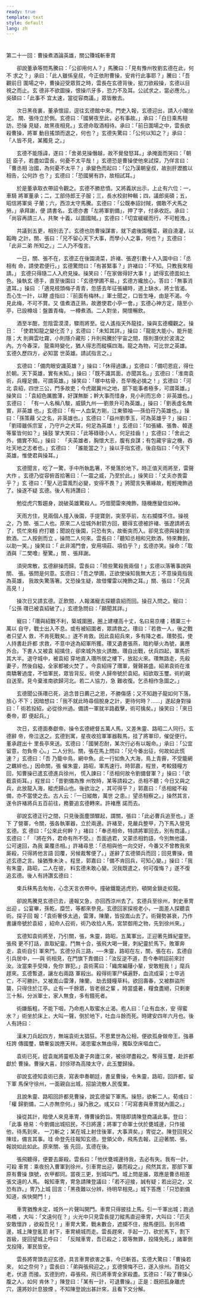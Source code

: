```yaml
---
ready: true
template: text
style: default
lang: zh
---
```


# 
第二十一回：曹操煮酒論英雄，關公賺城斬車胄

　　卻說董承等問馬騰曰：「公卻用何人？」馬騰曰：「見有豫州牧劉玄德在此，何不
求之？」承曰：「此人雖係皇叔，今正依附曹操，安肯行此事耶？」騰曰：「吾觀前日
圍場之中，曹操迎受眾賀之時，雲長在玄德背後，挺刀欲殺操，玄德以目視之而止。玄
德非不欲圖操，恨操爪牙多，恐力不及耳。公試求之，當必應允。」吳碩曰：「此事不
宜太速，當從容商議。」眾皆散去。

　　次日黑夜裏，董承懷詔，逕往玄德館中來。門吏入報，玄德迎出，請入小閣坐定。
關、張侍立於側。玄德曰：「國舅夜至此，必有事故。」承曰：「白日乘馬相訪，恐操
見疑，故黑夜相見。」玄德命取酒相待。承曰：「前日圍場之中，雲長欲殺曹操，將軍
動目搖頭而退之，何也？」玄德失驚曰：「公何以知之？」承曰：「人皆不見，某獨見
之。」

　　玄德不能隱諱，遂曰：「舍弟見操僭越，故不覺發怒耳。」承掩面而哭曰：「朝廷
臣子，若盡如雲長，何憂不太平哉！」玄德恐是曹操使他來試探，乃佯言曰：「曹丞相
治國，為何憂不太平？」承變色而起曰：「公乃漢朝皇叔，故剖肝瀝膽以相告，公何詐
也？」玄德曰：「恐國舅有詐，故相試耳。」

　　於是董承取衣帶詔令觀之。玄德不勝悲憤。又將義狀出示，上止有六位：一，車騎
將軍董承；二，工部侍郎王子服；三，長水校尉种輯；四，議郎吳碩；五，昭信將軍吳
子蘭；六，西涼太守馬騰。玄德曰：「公既奉詔討賊，備敢不犬馬之勞。」承拜謝，便
請書名。玄德亦書「左將軍劉備」，押了字，付承收訖。承曰：「尚容再請三人，共聚
十義，以圖國賊。」玄德曰：「切宜緩緩而行，不可輕洩。」

　　共議到五更，相別去了。玄德也防曹操謀害，就下處後園種菜，親自澆灌，以韜晦
之計。關、張曰：「兄不留心天下大事，而學小人之事，何也？」玄德曰：「此非二弟
所知之。」二人乃不復言。

　　一日，關、張不在，玄德正在後園澆菜，許褚、張遼引數十人入園中曰：「丞相有
命，請使君便行。」玄德驚問曰：「有甚緊事？」許褚曰：「不知。只教我來相請。」
玄德只得隨二人入府見操。操笑曰：「在家做得好大事！」諕得玄德面如土色。操執玄
德手，直至後園曰：「玄德學圃不易。」玄德方纔放心，答曰：「無事消遣耳。」操曰
：「適見枝頭梅子青青，忽感去年征張繡時，道上缺水，將士皆渴。吾心生一計，以鞭
虛指曰：『前面有梅林。』軍士聞之，口皆生唾，由是不渴。今見此梅，不可不賞。又
值煮酒正熟，故邀使君小亭一會。」玄德心神方定，隨至小亭，已設樽俎：盤置青梅，
一樽煮酒。二人對坐，開懷暢飲。

　　酒至半酣，忽陰雲漠漠，驟雨將至。從人遙指天外龍挂，操與玄德欄觀之。操日：
「使君知龍之變化否？」玄德曰：「未知其詳。」操曰：「龍能大能小，能升能隱；大
則興雲吐霧，小則隱介藏形；升則飛騰於宇宙之間，隱則潛伏於波濤之內。方今春深，
龍乘時變化，猶人得志而縱橫四海。龍之為物，可比世之英雄。玄德久歷四方，必知當
世英雄。請試指言之。」

　　玄德曰：「備肉眼安識英雄？」操曰：「休得過謙。」玄德曰：「備叨恩庇，得仕
於朝。天下英雄，實有未知。」操曰：「既不識其面，亦聞其名。」玄德曰：「淮南袁
術，兵糧足備，可謂英雄。」操笑曰：「塚中枯骨，吾早晚必擒之！」玄德曰：「河北
袁紹，四世三公，門多故吏；今虎踞冀州之地，部下能事者極多，可謂英雄。」操笑曰
：「袁紹色厲膽薄，好謀無斷；幹大事而惜身，見小利而忘命：非英雄也。」玄德曰：
「有一人名稱八駿，威鎮九州──劉景升可為英雄。」操曰：「劉表虛名無實，非英雄
也。」玄德曰：「有一人血氣方剛，江東領袖──孫伯苻乃英雄也。」操曰：「孫策藉
父之名，非英雄也。」玄德曰：「益州劉季玉，可為英雄乎？」操曰：「劉璋雖係宗室
，乃守戶之犬耳，何足為英雄！」玄德曰：「如張繡、張魯、韓遂等輩皆何如？」操鼓
掌大笑曰：「此等碌碌小人，何足挂齒！」玄德曰：「舍此之外，備實不知。」操曰：
「夫英雄者，胸懷大志，腹有良謀；有包藏宇宙之機，吞吐天地之志者也。」玄德曰：
「誰能當之？」操以手指玄德，後自指曰：「今天下英雄，惟使君與操耳。」

　　玄德聞言，吃了一驚，手中所執匙箸，不覺落於地下。時正值天雨將至，雷聲大作
。玄德乃從容俯首拾箸曰：「一震之威，乃至於此。」操笑曰：「丈夫亦畏雷乎？」玄
德曰：「聖人迅雷風烈必變，安得不畏？」將聞言失箸緣故，輕輕掩飾過了。操遂不疑
玄德。後人有詩讚曰：

　　勉從虎穴暫趨身，說破英雄驚殺人。巧借聞雷來掩飾，隨機應變信如神。

　　天雨方住，見兩個人撞入後園，手提寶劍，突至亭前，左右攔擋不住。操視之，乃
關、張二人也。原來二人從城外射箭方回，聽得玄德被許褚、張遼請將去了，慌忙來相
府打聽；聞說在後園，只恐有失，故衝突而入。卻見玄德與操對坐飲酒。二人按劍而立
。操問二人何來。雲長曰：「聽知丞相和兄飲酒，特來舞劍，以助一笑。」操笑曰：「
此非鴻門會，安用項莊、項伯乎？」玄德亦笑。操命：「取酒與『二樊噲』壓驚。」關
、張拜謝。

　　須臾席散，玄德辭操而歸。雲長曰：「險些驚殺我兩個！」玄德以落箸事說與關、
張。張問是何意。玄德曰：「吾之學圃，正欲使操知我無大志；不意操竟指我為英雄，
我故失驚落箸。又恐操生疑，故借懼雷以掩飾之耳。」關、張曰：「兄真高見！」

　　操次日又請玄德。正飲間，人報滿寵去探聽袁紹而回。操召入問之。寵曰：「公孫
瓚已被袁紹破了。」玄德急問曰：「願聞其詳。」

　　寵曰：「瓚與紹戰不利，築城圍圈，圈上建樓高十丈，名曰易京樓；積粟三十萬以
自守，戰士出入不息。或有被紹圍者，眾請救之。瓚曰：『若救一人，後之戰者只望人
救，不肯死戰矣。』遂不肯救。因此袁紹兵來，多有降之者。瓚勢孤，使人持書赴許都
求救，不意中途為紹軍所獲。瓚又遺書張燕，暗約舉火為號，裏應外合。下書人又被袁
紹擒住，卻來城外放火誘敵。瓚自出戰，伏兵四起，軍馬折其大半。退守城中，被袁紹
穿地直入瓚所居之樓下，放起火來。瓚無路走，先殺妻子，然後自縊，全家都被火焚了
。今袁紹得了瓚軍，聲聲甚盛。紹弟袁術在淮南驕奢過度，不恤軍民，眾皆背反。術使
人歸帝號於袁紹。紹欲取玉璽。術約親自送至。見今棄淮南欲歸河北。若二人協力，急
難收復。乞丞相作急圖之。」

　　玄德聞公孫瓚已死，追念昔日薦己之恩，不勝傷感；又不知趙子龍如何下落，放心
不下；因暗想曰：「我不就此時尋個脫身之計，更待何時？......」遂起身對操曰：「
術若投紹，必從徐州過。備請一軍就半路截擊，術可擒矣。」操笑曰：「來日奏帝，即
便起兵。」

　　次日，玄德面奏獻帝。操令玄德總督五萬人馬，又差朱靈、路昭二人同行。玄德辭
帝，帝泣送之。玄德到寓，星夜收拾軍軍器鞍馬，挂了將軍印，催促便行。董承趕出十
里長亭來送。玄德曰：「國舅忍耐，某次行必有以報命。」承曰：「公宜留意，勿負帝
心。」二人分別。關，張在馬上問曰：「兄今番出征，何故如此慌速？」玄德曰：「吾
乃籠中鳥，網中魚。此一行如魚入大海，鳥上青霽，不受籠網之羈絆也。」因命關，張
催朱靈，路昭，軍馬速行。時郭嘉，程昱，考較錢糧方回，知曹操已遣玄德進兵徐州，
慌入諫曰：「丞相何故令劉備督軍？」操曰：「欲截袁術耳。」程昱曰：「昔劉備為豫
州牧時，某等請殺之，丞相不聽；今日又與之兵，此放龍入海，縱虎歸山也。後欲治之
，其可得乎？」郭嘉曰：「丞相縱不殺備，亦不當使之去。古人云：『一日縱敵，萬世
之患。』望丞相察之。」操然其言，遂令許褚將兵五百前往，務要追玄德轉來。許褚應
諾而去。

　　卻說玄德正行之間，只見後面塵頭驟起，謂關，張曰：「此必曹兵追至也。」遂下
了營寨，令關，張各執軍器，立於兩邊。許褚至，見嚴兵整甲，乃下馬入營見玄德。玄
德曰：「公來此何幹？」褚曰：「奉丞相命，特請將軍回去，別有商議。」玄德曰：「
『將在外，君命有所不受。』吾面過君，又蒙丞相鈞語，今別無他議，公可速回，為我
稟覆丞相。」許褚尋思：「丞相與他一向交好，今番又不曾教我來廝殺，只得將他言語
回覆，另候裁奪便了。」遂辭了玄德領兵而回；回見曹操，備述玄德之言。操猶豫未決
。程昱，郭嘉曰：「備不肯回兵，可知心變。」操曰：「我有朱靈，路昭，二人在彼，
料玄德未敢心變。況我既遣之，何可復悔？」遂不復追玄德。後人有詩讚玄德曰：

　　束兵秣馬去匆匆，心念天言衣帶中。撞破鐵籠逃虎豹，頓開金鎖走蛟龍。

　　卻說馬騰見玄德已去，邊報又急，亦回西涼州去了。玄德兵至徐州，刺史車冑出迎
。公宴畢，孫乾，糜竺，等都來參見。玄德回家探視老小，一面差人探聽袁術。探子回
報：「袁術奢侈太過，雷薄，陳蘭，皆投嵩山去了。術聲勢甚衰，乃作書讓帝號於袁紹
，紹命人召術，術乃收拾人馬，宮禁御用之物，先到徐州來。」

　　玄德知袁術將至，乃引關，張，朱靈，路昭，五萬軍出，正迎著先鋒紀靈至。張飛
更不打話，直取紀靈。鬥無十合，張飛大喝一聲，刺紀靈於馬下。敗軍奔走，袁術自引
軍來鬥。玄德分兵三路，──朱靈，路昭在左，關，張在右，玄德自引兵居中，──與
術相見，在門旗下責備曰：「汝反逆不道，吾今奉明詔前來討汝。汝當束手受降，免你
罪犯。」袁術罵曰：「織席編屨小輩，安敢輕我！」麾兵趕來。玄德暫退，讓左右兩路
軍殺出。殺得術軍尸橫遍野，血流成渠；士卒逃亡，不可勝計。又被嵩山雷薄，陳蘭，
劫去錢糧草料。欲回壽春，又被群盜所襲，只得住於江亭。止有一千餘眾，皆老弱之輩
。時當盛暑，糧食盡絕，只剩麥三十斛，分派軍士，家人無食，多有餓死者。

　　術嫌飯粗，不能下咽，乃命庖人取蜜水止渴。庖人曰：「止有血水，安
得蜜水？」術坐於床上，大叫一聲，倒於地下，吐血斗餘而死。時建安四年六月也。後
人有詩曰：

　　漢末刀兵起四方，無端袁術太猖狂。不思累世為公相，便欲孤身做帝王。強暴枉誇
傳國璽，驕奢妄說應天祥。渴思蜜水無由得，獨臥空床嘔血亡。

　　袁術已死，姪袁胤將靈柩及妻子奔廬江來，被徐璆盡殺之。奪得玉璽，赴許都獻於
曹操。曹操大喜，封徐璆為高陵太守，此玉璽歸操。

　　卻說玄德知袁術已喪，寫表申奏朝廷，書呈曹操，令朱靈，路昭，回許都，留下軍
馬保守徐州，一面親自出城，招諭流散人民復業。

　　且說朱靈、路昭回許都見曹操，說玄德留下軍馬。操怒，欲斬二人。荀彧曰：「權
歸劉備，二人亦無奈何。」操乃赦之。彧又曰：「可寫書與車冑就內圖之。」

　　操從其計，暗使人來見車冑，傳曹操鈞旨。冑隨即請陳登商議此事。登曰：「此事
極易：今劉備出城招民，不日將還；將軍丁命軍士伏於甕城邊，只作接他，待馬到來，
一刀斬之；某在城上射住後軍，大事濟矣。」冑從之。陳登回見父陳珪，備言其事。珪
命登先往報知玄德。登領父命，飛馬去報，正迎著關、張，報說如此如此。原來關、張
先回，玄德在後。

　　張飛聽得，便要去廝殺。雲長曰：「他伏甕城邊待我，去必有失。我有一計，可殺
車冑：乘夜扮入曹軍到徐州，引車冑出迎，襲而殺之。」飛然其言。那部下軍原有曹操
旗號，衣甲都同。當夜三更，到城叫門。城上問是誰，眾應是曹丞相差張文遠的人馬。
報知車冑，冑急請陳登議曰：「若不迎接，誠有疑；若出迎之，又恐有詐。」冑乃上城
回言：「黑夜難以分辨，待明早相見。」城下答應：「只恐劉備知道，疾快開門！」

　　車冑猶豫未定，城外一片聲叫開門。車冑只得披挂上馬，引一千軍出城；跑過弔橋
，大叫：「文遠何在？」火光中只見雲長提刀縱馬直迎車冑，大叫曰：「匹夫安敢懷詐
，欲殺吾兄！」車冑大驚，戰未數合，遮攔不住，撥馬便回。到吊橋邊，城上陳登亂箭
射下，車冑繞城而走。雲長趕來，手起一刀，砍於馬下，割下首級，提回望城上呼曰：
「反賊車冑，吾已殺之；眾等無罪，投降免死。」諸軍倒戈投降，軍民皆安。

　　雲長將冑頭去迎玄德，具言車冑欲害之事，今已斬首。玄德大驚曰：「曹操若來，
如之奈何？」雲長曰：「弟與張飛迎之。」玄德懊悔不已，遂入徐州。百姓父老，伏道
而接。玄德到府，尋張飛，飛已將車冑全家殺盡。玄德曰：「殺了曹操心腹之人，如何
肯休？」陳登曰：「某有一計，可退曹操。」正是：既把孤身離虎穴，還將妙計息狼煙
。不知陳登說出甚計來，且看下文分解。
